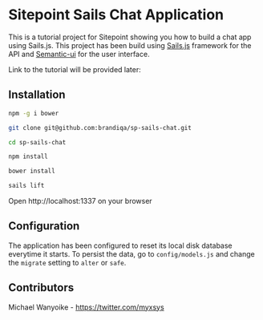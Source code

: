 # Sitepoint Sails Chat Application

This is a tutorial project for Sitepoint showing you how to build a chat app using Sails.js. This project has been build using [Sails.js](https://sailsjs.com) framework for the API and [Semantic-ui](https://semantic-ui.com/) for the user interface.


Link to the tutorial will be provided later:

## Installation

```bash
npm -g i bower

git clone git@github.com:brandiqa/sp-sails-chat.git

cd sp-sails-chat

npm install

bower install

sails lift
```

Open http://localhost:1337 on your browser

## Configuration
The application has been configured to reset its local disk database everytime it starts. To persist the data, go to `config/models.js` and change the `migrate` setting to `alter` or `safe`.

## Contributors

Michael Wanyoike - <https://twitter.com/myxsys>
